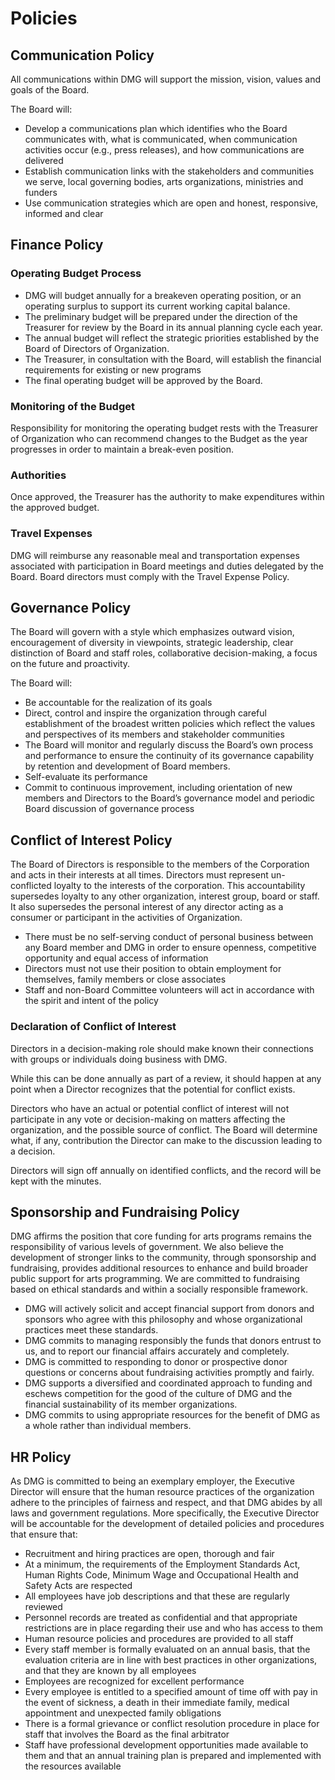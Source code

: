 # Policies

## Communication Policy

All communications within DMG will support the mission, vision, values and goals of the Board.

The Board will:

* Develop a communications plan which identifies who the Board communicates with, what is communicated, when communication activities occur (e.g., press releases), and how communications are delivered
* Establish communication links with the stakeholders and communities we serve, local governing bodies, arts organizations, ministries and funders
* Use communication strategies which are open and honest, responsive, informed and clear

## Finance Policy

### Operating Budget Process

* DMG will budget annually for a breakeven operating position, or an operating surplus to support its current working capital balance.
* The preliminary budget will be prepared under the direction of the Treasurer for review by the Board in its annual planning cycle each year.
* The annual budget will reflect the strategic priorities established by the Board of Directors of Organization.
* The Treasurer, in consultation with the Board, will establish the financial requirements for existing or new programs
* The final operating budget will be approved by the Board.

### Monitoring of the Budget

Responsibility for monitoring the operating budget rests with the Treasurer of Organization who can recommend changes to the Budget as the year progresses in order to maintain a break-even position.

### Authorities

Once approved, the Treasurer has the authority to make expenditures within the approved budget.

### Travel Expenses

DMG will reimburse any reasonable meal and transportation expenses associated with participation in Board meetings and duties delegated by the Board. Board directors must comply with the Travel Expense Policy.

## Governance Policy

The Board will govern with a style which emphasizes outward vision, encouragement of diversity in viewpoints, strategic leadership, clear distinction of Board and staff roles, collaborative decision-making, a focus on the future and proactivity.

The Board will:

* Be accountable for the realization of its goals
* Direct, control and inspire the organization through careful establishment of the broadest written policies which reflect the values and perspectives of its members and stakeholder communities
* The Board will monitor and regularly discuss the Board’s own process and performance to ensure the continuity of its governance capability by retention and development of Board members.
* Self-evaluate its performance
* Commit to continuous improvement, including orientation of new members and Directors to the Board’s governance model and periodic Board discussion of governance process

## Conflict of Interest Policy

The Board of Directors is responsible to the members of the Corporation and acts in their interests at all times. Directors must represent un-conflicted loyalty to the interests of the corporation. This accountability supersedes loyalty to any other organization, interest group, board or staff. It also supersedes the personal interest of any director acting as a consumer or participant in the activities of Organization.

* There must be no self-serving conduct of personal business between any Board member and DMG in order to ensure openness, competitive opportunity and equal access of information
* Directors must not use their position to obtain employment for themselves, family members or close associates
* Staff and non-Board Committee volunteers will act in accordance with the spirit and intent of the policy

### Declaration of Conflict of Interest

Directors in a decision-making role should make known their connections with groups or individuals doing business with DMG.

While this can be done annually as part of a review, it should happen at any point when a Director recognizes that the potential for conflict exists.

Directors who have an actual or potential conflict of interest will not participate in any vote or decision-making on matters affecting the organization, and the possible source of conflict. The Board will determine what, if any, contribution the Director can make to the discussion leading to a decision.

Directors will sign off annually on identified conflicts, and the record will be kept with the minutes.

## Sponsorship and Fundraising Policy

DMG affirms the position that core funding for arts programs remains the responsibility of various levels of government. We also believe the development of stronger links to the community, through sponsorship and fundraising, provides additional resources to enhance and build broader public support for arts programming. We are committed to fundraising based on ethical standards and within a socially responsible framework.

* DMG will actively solicit and accept financial support from donors and sponsors who agree with this philosophy and whose organizational practices meet these standards.
* DMG commits to managing responsibly the funds that donors entrust to us, and to report our financial affairs accurately and completely.
* DMG is committed to responding to donor or prospective donor questions or concerns about fundraising activities promptly and fairly.
* DMG supports a diversified and coordinated approach to funding and eschews competition for the good of the culture of DMG and the financial sustainability of its member organizations.
* DMG commits to using appropriate resources for the benefit of DMG as a whole rather than individual members.

## HR Policy

As DMG is committed to being an exemplary employer, the Executive Director will ensure that the human resource practices of the organization adhere to the principles of fairness and respect, and that DMG abides by all laws and government regulations. More specifically, the Executive Director will be accountable for the development of detailed policies and procedures that ensure that:

* Recruitment and hiring practices are open, thorough and fair
* At a minimum, the requirements of the Employment Standards Act, Human Rights Code, Minimum Wage and Occupational Health and Safety Acts are respected
* All employees have job descriptions and that these are regularly reviewed
* Personnel records are treated as confidential and that appropriate restrictions are in place regarding their use and who has access to them
* Human resource policies and procedures are provided to all staff
* Every staff member is formally evaluated on an annual basis, that the evaluation criteria are in line with best practices in other organizations, and that they are known by all employees
* Employees are recognized for excellent performance
* Every employee is entitled to a specified amount of time off with pay in the event of sickness, a death in their immediate family, medical appointment and unexpected family obligations
* There is a formal grievance or conflict resolution procedure in place for staff that involves the Board as the final arbitrator
* Staff have professional development opportunities made available to them and that an annual training plan is prepared and implemented with the resources available
